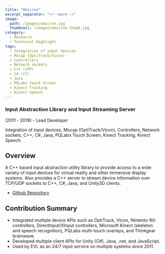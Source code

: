 ```yaml
---
title: "Omicron"
excerpt_separator: "<!--more-->"
image:
  path: /images/omicron.jpg
  thumbnail: /images/omicron-thumb.jpg
category:
  - Research
  - Technical Highlight
tags:
  - Integration of input devices
  - Mocap (OptiTrack/Vicon)
  - Controllers
  - Network sockets
  - C++ (CPP)
  - C# (CS)
  - Java
  - PQLabs Touch Screen
  - Kinect Tracking
  - Kinect Speech
---
```

### Input Abstraction Library and Input Streaming Server

(2011 - 2019) - Lead Developer

Integration of input devices, Mocap (OptiTrack/Vicon), Controllers, Network sockets, C++, C#, Java, PQLabs Touch Screen, Kinect Tracking, Kinect Speech

<!--more--> 

## Overview
A C++ based input abstraction utility library to provide access to a wide variety of input devices for virtual reality and other immersive display systems. Also provides a C++ server to stream device information over TCP/UDP sockets to C++, C#, Java, and Unity3D clients.


  * [Github Repository](https://github.com/uic-evl/omicron)
  
## Contribution Summary
  * Integrated multiple device APIs such as OptiTrack, Vicon, Nintento Wii controllers, DirectInput/XInput controllers, Microsoft Kinect (skeleton and speech recognition), PQLabs multi-touch overlays, and Thinkgear brainwave.
  * Developed multiple client APIs for Unity (C#), Java, .net, and JavaScript.
  * Used by EVL as an 24/7 input service on multiple systems since 2011.
